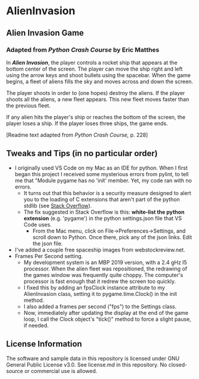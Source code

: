 # AlienInvasion

## Alien Invasion Game

### Adapted from _Python Crash Course_ by Eric Matthes

In ***Alien Invasion***, the player controls a rocket ship that appears at the bottom center of the screen. The player can move the ship right and left using the arrow keys and shoot bullets using the spacebar. When the game begins, a fleet of aliens fills the sky and moves across and down the screen.  

The player shoots in order to (one hopes) destroy the aliens. If the player shoots all the aliens, a new fleet appears.  This new fleet moves faster than the previous fleet.

If any alien hits the player's ship or reaches the bottom of the screen, the player loses a ship. If the player loses three ships, the game ends.

[Readme text adapted from _Python Crash Course,_ p. 228]

## Tweaks and Tips (in no particular order)

* I originally used VS Code on my Mac as an IDE for python.  When I first began this project I received some mysterious errors from pylint, to tell me that "Module pygame has no 'init' member.  Yet, my code ran with no errors.
  * It turns out that this behavior is a security measure designed to alert you to the loading of C extensions that aren't part of the python stdlib (see [Stack Overflow](https://stackoverflow.com/questions/50569453/why-does-it-say-that-module-pygame-has-no-init-member)).
  * The fix suggested in Stack Overflow is this: **white-list the python extension** (e.g. 'pygame') in the python settings.json file that VS Code uses.
    * From the Mac menu, click on File->Preferences->Settings, and scroll down to Python. Once there, pick any of the json links. Edit the json file.
* I've added a couple free spaceship images from webstockreview.net.
* Frames Per Second setting.
  * My development system is an MBP 2019 version, with a 2.4 gHz I5 processor.  When the alien fleet was repositioned, the redrawing of the games window was frequently quite choppy. The computer's processor is fast enough that it redrew the screen too quickly.
  * I fixed this by adding an fpsClock instance attribute to my AlienInvasion class, setting it to pygame.time.Clock() in the init method.
  * I also added a frames per second ("fps") to the Settings class.  
  * Now, immediately after updating the display at the end of the game loop, I call the Clock object's "tick()" method to force a slight pause, if needed.

## License Information

The software and sample data in this repository is licensed under GNU General Public License v3.0. See license.md in this repository. No closed-source or commercial use is allowed.
